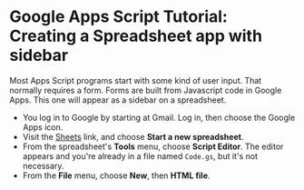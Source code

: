 # Google Apps Script Tutorial: Creating a Spreadsheet app with sidebar

Most Apps Script programs start with some kind of user input. That normally requires a form.
Forms are built from Javascript code in Google Apps. This one will appear as a sidebar
on a spreadsheet.

* You log in to Google by starting at Gmail. Log in, then choose the Google Apps icon.
* Visit the [Sheets](https://docs.google.com/spreadsheets/u/0/) link, and choose **Start a new spreadsheet**.
* From the spreadsheet's **Tools** menu, choose **Script Editor**.
The editor appears and you're already in a file named `Code.gs`, but it's not necessary.
* From the **File** menu, choose **New**, then **HTML file**.
